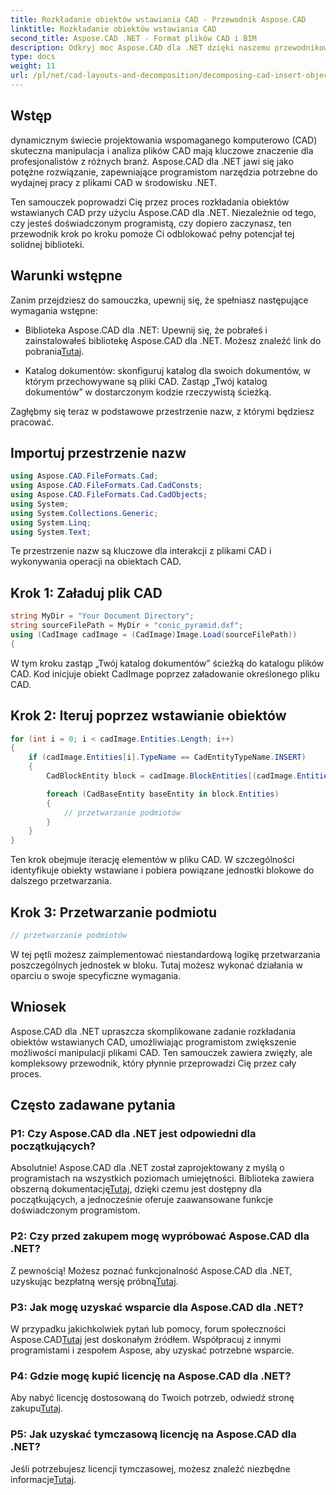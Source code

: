 ```yaml
---
title: Rozkładanie obiektów wstawiania CAD - Przewodnik Aspose.CAD
linktitle: Rozkładanie obiektów wstawiania CAD
second_title: Aspose.CAD .NET - Format plików CAD i BIM
description: Odkryj moc Aspose.CAD dla .NET dzięki naszemu przewodnikowi krok po kroku na temat rozkładania obiektów wstawek CAD.
type: docs
weight: 11
url: /pl/net/cad-layouts-and-decomposition/decomposing-cad-insert-objects/
---
```

## Wstęp

dynamicznym świecie projektowania wspomaganego komputerowo (CAD) skuteczna manipulacja i analiza plików CAD mają kluczowe znaczenie dla profesjonalistów z różnych branż. Aspose.CAD dla .NET jawi się jako potężne rozwiązanie, zapewniające programistom narzędzia potrzebne do wydajnej pracy z plikami CAD w środowisku .NET.

Ten samouczek poprowadzi Cię przez proces rozkładania obiektów wstawianych CAD przy użyciu Aspose.CAD dla .NET. Niezależnie od tego, czy jesteś doświadczonym programistą, czy dopiero zaczynasz, ten przewodnik krok po kroku pomoże Ci odblokować pełny potencjał tej solidnej biblioteki.

## Warunki wstępne

Zanim przejdziesz do samouczka, upewnij się, że spełniasz następujące wymagania wstępne:

-  Biblioteka Aspose.CAD dla .NET: Upewnij się, że pobrałeś i zainstalowałeś bibliotekę Aspose.CAD dla .NET. Możesz znaleźć link do pobrania[Tutaj](https://releases.aspose.com/cad/net/).

- Katalog dokumentów: skonfiguruj katalog dla swoich dokumentów, w którym przechowywane są pliki CAD. Zastąp „Twój katalog dokumentów” w dostarczonym kodzie rzeczywistą ścieżką.

Zagłębmy się teraz w podstawowe przestrzenie nazw, z którymi będziesz pracować.

## Importuj przestrzenie nazw

```csharp
using Aspose.CAD.FileFormats.Cad;
using Aspose.CAD.FileFormats.Cad.CadConsts;
using Aspose.CAD.FileFormats.Cad.CadObjects;
using System;
using System.Collections.Generic;
using System.Linq;
using System.Text;
```

Te przestrzenie nazw są kluczowe dla interakcji z plikami CAD i wykonywania operacji na obiektach CAD.

## Krok 1: Załaduj plik CAD

```csharp
string MyDir = "Your Document Directory";
string sourceFilePath = MyDir + "conic_pyramid.dxf";
using (CadImage cadImage = (CadImage)Image.Load(sourceFilePath))
{
```

W tym kroku zastąp „Twój katalog dokumentów” ścieżką do katalogu plików CAD. Kod inicjuje obiekt CadImage poprzez załadowanie określonego pliku CAD.

## Krok 2: Iteruj poprzez wstawianie obiektów

```csharp
for (int i = 0; i < cadImage.Entities.Length; i++)
{
    if (cadImage.Entities[i].TypeName == CadEntityTypeName.INSERT)
    {
        CadBlockEntity block = cadImage.BlockEntities[(cadImage.Entities[i] as CadInsertObject).Name];

        foreach (CadBaseEntity baseEntity in block.Entities)
        {
            // przetwarzanie podmiotów
        }
    }
}
```

Ten krok obejmuje iterację elementów w pliku CAD. W szczególności identyfikuje obiekty wstawiane i pobiera powiązane jednostki blokowe do dalszego przetwarzania.

## Krok 3: Przetwarzanie podmiotu

```csharp
// przetwarzanie podmiotów
```

W tej pętli możesz zaimplementować niestandardową logikę przetwarzania poszczególnych jednostek w bloku. Tutaj możesz wykonać działania w oparciu o swoje specyficzne wymagania.

## Wniosek

Aspose.CAD dla .NET upraszcza skomplikowane zadanie rozkładania obiektów wstawianych CAD, umożliwiając programistom zwiększenie możliwości manipulacji plikami CAD. Ten samouczek zawiera zwięzły, ale kompleksowy przewodnik, który płynnie przeprowadzi Cię przez cały proces.

## Często zadawane pytania

### P1: Czy Aspose.CAD dla .NET jest odpowiedni dla początkujących?

 Absolutnie! Aspose.CAD dla .NET został zaprojektowany z myślą o programistach na wszystkich poziomach umiejętności. Biblioteka zawiera obszerną dokumentację[Tutaj](https://reference.aspose.com/cad/net/), dzięki czemu jest dostępny dla początkujących, a jednocześnie oferuje zaawansowane funkcje doświadczonym programistom.

### P2: Czy przed zakupem mogę wypróbować Aspose.CAD dla .NET?

 Z pewnością! Możesz poznać funkcjonalność Aspose.CAD dla .NET, uzyskując bezpłatną wersję próbną[Tutaj](https://releases.aspose.com/).

### P3: Jak mogę uzyskać wsparcie dla Aspose.CAD dla .NET?

 W przypadku jakichkolwiek pytań lub pomocy, forum społeczności Aspose.CAD[Tutaj](https://forum.aspose.com/c/cad/19) jest doskonałym źródłem. Współpracuj z innymi programistami i zespołem Aspose, aby uzyskać potrzebne wsparcie.

### P4: Gdzie mogę kupić licencję na Aspose.CAD dla .NET?

Aby nabyć licencję dostosowaną do Twoich potrzeb, odwiedź stronę zakupu[Tutaj](https://purchase.aspose.com/buy).

### P5: Jak uzyskać tymczasową licencję na Aspose.CAD dla .NET?

 Jeśli potrzebujesz licencji tymczasowej, możesz znaleźć niezbędne informacje[Tutaj](https://purchase.aspose.com/temporary-license/).